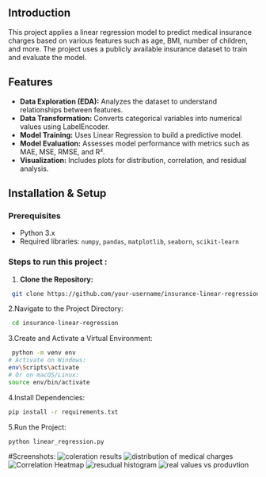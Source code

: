 ## Introduction
This project applies a linear regression model to predict medical insurance charges based on various features such as age, BMI, number of children, and more. The project uses a publicly available insurance dataset to train and evaluate the model.
## Features
- **Data Exploration (EDA):** Analyzes the dataset to understand relationships between features.
- **Data Transformation:** Converts categorical variables into numerical values using LabelEncoder.
- **Model Training:** Uses Linear Regression to build a predictive model.
- **Model Evaluation:** Assesses model performance with metrics such as MAE, MSE, RMSE, and R².
- **Visualization:** Includes plots for distribution, correlation, and residual analysis.

## Installation & Setup

### Prerequisites
- Python 3.x
- Required libraries: `numpy`, `pandas`, `matplotlib`, `seaborn`, `scikit-learn`

### Steps to run this project :
1. **Clone the Repository:**
  ```bash
   git clone https://github.com/your-username/insurance-linear-regression.git
  ```
2.Navigate to the Project Directory:
 ```bash
  cd insurance-linear-regression
```
3.Create and Activate a Virtual Environment:
 ```bash
  python -m venv env
# Activate on Windows:
env\Scripts\activate
# Or on macOS/Linux:
source env/bin/activate

```
4.Install Dependencies:
 ```bash
pip install -r requirements.txt
 ```
5.Run the Project:
 ```bash
python linear_regression.py

```
#Screenshots:
![coleration results](https://github.com/user-attachments/assets/a4fb83f1-3a51-4ec4-9fa6-e2583d9dddc4)
![distribution of medical charges](https://github.com/user-attachments/assets/b317fb21-9f59-486d-81c7-a81c6222b977)
![Correlation Heatmap](https://github.com/user-attachments/assets/08db57fe-0ad0-40af-ab94-df8bb2a5f162)
![resudual  histogram](https://github.com/user-attachments/assets/638eae30-6fc9-43b0-ab3c-38dd3a521e88)
![real values  vs produvtion](https://github.com/user-attachments/assets/2faf1429-ab51-4de7-a4e4-636b0fadba96)







